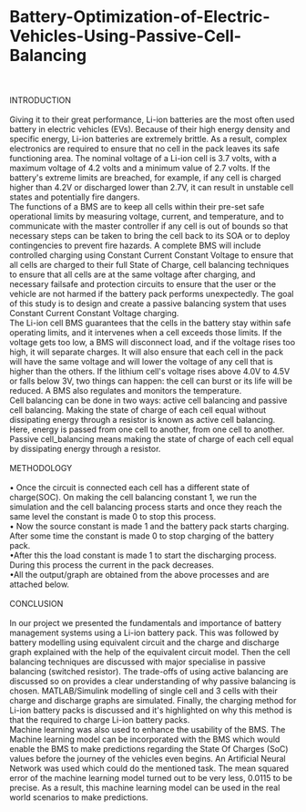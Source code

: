 # Battery-Optimization-of-Electric-Vehicles-Using-Passive-Cell-Balancing
<br>
<br>
INTRODUCTION
<br>
<br>
Giving it to their great performance, Li-ion batteries are the most often used battery in electric vehicles (EVs). Because of their high energy density and specific energy, Li-ion batteries are extremely brittle. As a result, complex electronics are required to ensure that no cell in the pack leaves its safe functioning area. The nominal voltage of a Li-ion cell is 3.7 volts, with a maximum voltage of 4.2 volts and a minimum value of 2.7 volts. If the battery's extreme limits are breached, for example, if any cell is charged higher than 4.2V or discharged lower than 2.7V, it can result in unstable cell states and potentially fire dangers.
<br>
The functions of a BMS are to keep all cells within their pre-set safe operational limits by measuring voltage, current, and temperature, and to communicate with the master controller if any cell is out of bounds so that necessary steps can be taken to bring the cell back to its SOA or to deploy contingencies to prevent fire hazards. A complete BMS will include controlled charging using Constant Current Constant Voltage to ensure that all cells are charged to their full State of Charge, cell balancing techniques to ensure that all cells are at the same voltage after charging, and necessary failsafe and protection circuits to ensure that the user or the vehicle are not harmed if the battery pack performs unexpectedly. The goal of this study is to design and create a passive balancing system that uses Constant Current Constant Voltage charging.
<br>
The Li-ion cell BMS guarantees that the cells in the battery stay within safe operating limits, and it intervenes when a cell exceeds those limits. If the voltage gets too low, a BMS will disconnect load, and if the voltage rises too high, it will separate charges. It will also ensure that each cell in the pack will have the same voltage and will lower the voltage of any cell that is higher than the others. If the lithium cell's voltage rises above 4.0V to 4.5V or falls below 3V, two things can happen: the cell can burst or its life will be reduced. A BMS also regulates and monitors the temperature.
<br>
Cell balancing can be done in two ways: active cell balancing and passive cell balancing. Making the state of charge of each cell equal without dissipating energy through a resistor is known as active cell balancing. Here, energy is passed from one cell to another, from one cell to another. Passive cell_balancing means making the state of charge of each cell equal by dissipating energy through a resistor.
<br>
<br>
METHODOLOGY
<br>
<br>
• Once the circuit is connected each cell has a different state of charge(SOC). On making the cell balancing constant 1, we run the simulation and the cell balancing process starts and once they reach the same level the constant is made 0 to stop this process.
<br>
• Now the source constant is made 1 and the battery pack starts charging. After some time the constant is made 0 to stop charging of the battery pack.
<br>
•After this the load constant is made 1 to start the discharging process. During this process the current in the pack decreases.
<br>
•All the output/graph are obtained from the above processes and are attached below.
<br>
<br>
CONCLUSION
<br>
<br>
In our project we presented the fundamentals and importance of battery management systems using a Li-ion battery pack. This was followed by battery modelling using equivalent circuit and the charge and discharge graph explained with the help of the equivalent circuit model. Then the cell balancing techniques are discussed with major specialise in passive balancing (switched resistor). The trade-offs of using active balancing are discussed so on provides a clear understanding of why passive balancing is chosen.
MATLAB/Simulink modelling of single cell and 3 cells with their charge and discharge graphs are simulated. Finally, the charging method for Li-ion battery packs is discussed and it's highlighted on why this method is that the required to charge Li-ion battery packs.
<br>
Machine learning was also used to enhance the usability of the BMS. The Machine learning model can be incorporated with the BMS which would enable the BMS to make predictions regarding the State Of Charges (SoC) values before the journey of the vehicles even begins. An Artificial Neural Network was used which could do the mentioned task. The mean squared error of the machine learning model turned out to be very less, 0.0115 to be precise. As a result, this machine learning model can be used in the real world scenarios to make predictions. 
